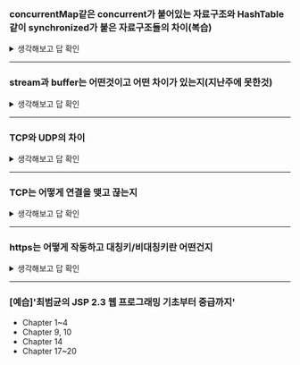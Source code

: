 ### concurrentMap같은 concurrent가 붙어있는 자료구조와 HashTable같이 synchronized가 붙은 자료구조들의 차이(복습)
<details>
<summary>생각해보고 답 확인</summary>

ConcurrentHashMap은 Hashtable처럼 모든 요청에 대한 동시성 처리에 있어 전체 Map에 대하여 Lock을 거는 것이 아니라, 꼭 필요한 부분에서만 Table Bucket에 대한 Lock을 사용하여 성능을 높인 방식인데요.

빈 bucket에 대한 최초 node 삽입 시에도 lock이 아닌 compare and swap 방식이 사용되며, 그 외에 업데이트*(삽입, 삭제, 교체 작업)*에서는 해당 버킷에 대해 synchronized 키워드를 통한 block/unblock이 적용되게 됩니다.

**Hashtable**의 경우 synchronized 키워드로 인해 Map 전체에 block/unblock 처리가 적용되어 thread-safe 하지만 성능적인 오버헤드를 발생 → 병목현상이 발생

**ConcurrentHashMap**의 경우 Map의 일부분에만 block/unblock 처리가 적용되기 때문에 thread-safe라는 특징을 가져가면서도 성능까지 고려된 클래스입니다.

내부적으로 관리하는 **가변 배열 table**

꼭 필요한 부분에서만 Table Bucket에 대한 Lock을 사용하여 성능을 높인 방식인데요.

빈 bucket에 대한 최초 node 삽입 시에도 lock이 아닌 compare and swap 방식이 사용되며, 그 외에 업데이트*(삽입, 삭제, 교체 작업)*에서는 해당 버킷에 대해 synchronized 키워드를 통한 block/unblock이 적용되게 됩니다.

### **HashTable**

동일한 인스턴스에 대해 동시에 여러 요청이 들어오게 되는 경우, 

메소드 호출 전 쓰레드간 동기화 락을 통해 멀티 쓰레드 환경에서 data의 무결성을 보장해준다.

※ **Map 전체에 block/unblock 처리 적용 과정** 

- **빈 해시 버킷에 node를 삽입하는 경우 /** 버킷에 이미 Node가 존재하는 경우 ****

      block/unblock 과정을 통해 **Lock을 걸어서 동시성 문제를 처리**

### **ConcurrentHashMap 동기화 동작 원리**

### **get() method**

ConcurrentHashMap의 get() 메서드 synchronized 키워드가 존재 X

따라서 get() 메서드를 포함한 검색 작업 요청 시에는 스레드 동기화가 적용되지 않으며 put(), remove() 등의 업데이트 작업과 동시에 수행될 수 있습니다.

때문에 get() 메서드 등의 검색 작업은 요청이 들어왔을 때, **'가장 최근에 완료된 업데이트의 작업 결과를 반영'**

### **put() method**

put(key, value) 메서드 호출 시 내부적으로 putVal(key, value, onlyIfAbsent) 메서드가 실행되는데요.

putVal() 메서드를 살펴보면 메서드 자체에 synchronized 키워드가 적용된 것이 아니라, 메서드 동작 과정에서 synchronized 키워드가 사용되는 것

*(코드를 살펴보면 해당 버킷에 대한 노드가 이미 존재할 때 분기처리 되는 부분에서만 synchronized가 적용되는 것을 확인할 수 있습니다.)*

즉, ConcurrentHashMap의 업데이트 작업*(put 외에 remove, clear 메서드 등을 포함)*에서는 **각각의 Table Bucket 별로 block/unblock 처리가 진행되기 때문에 멀티스레드 환경에서의 성능이 향상되는 것**

### 코드 안에서의 동작 원리

위 코드에서 1번 부분은 ConcurrentHashMap 내부적으로 관리하는 **가변 배열 table**을 무한 루프로 돌리는 과정인데요.

이 과정을 통해 데이터가 삽입될 bucket을 확인 / tabAt() 메서드를 통해 해당 bucket을 가져오고

- **putVal() 메서드 동작 시 Bucket에 Node가 존재하는 경우**

     synchronized 키워드를 이용해 하나의 thread만 해당 bucket에 접근할 수 있도록 제어

     서로 다른 thread가 같은 Hash Bucket에 접근할 때만 block이 걸리게 됩니다.

- **해당 bucket이 null로 비어있는 경우**

    casTabAt() 메서드를 통해 new Node를 해당 bucket에 삽입하는 과정 으로 Compare and Swap 방식이 적용

    Compare and Swap*(cas)*는 멀티스레드 환경에서 Atomic 연산으로 동시성 문제 처리를 위한 Non-Blocking 방식

CAS 알고리즘은 현재 스레드가 가지고 있는 기존값과 메모리가 가지고 있는 값을 비교해 같은 경우 변경할 값을 메모리에 반영하고 true를 반환한다. 다른 경우에는 변경값이 반영되지 않고 false를 반환한 다음 재시도를 하는 방식으로 동작한다. CAS 알고리즘을 통해 가시성과 원자성 문제를 해결할 수 있다.

</details>

------
### stream과 buffer는 어떤것이고 어떤 차이가 있는지(지난주에 못한것)
<details>
<summary>생각해보고 답 확인</summary>

- **Byte 형태로** **데이터를 운반하는데 사용되는 연결통로**
- **단방향 통신만 가능**

       → 하나의 스트림으로 입력과 출력을 동시에 처리 할 수 없다.  

- **큐(queue)의 FIFO(First in Frist Out) 구조**로 되어 있다.

**Source - 입력 스트림 input Stream- 출력 스트림 output Stream- Sink** 순서로 데이터가 흐른다.

따라서 **입력과 출력을 통시에 수행하려면** 

입력을 위한 **입력 스트림(input stream)과 출력을 위한(output stream), 모두 2개의 스트림이 필요**하다는 것

**Buffer란, 임시로 데이터를 담아둘 수있는 일종의 큐이다.** 

Buffer 는 가변적인 값을 받을 수 있으며, 입력받은 값을 Buffer 에 저장하고, Buffer 에 저장한 값을 한번에 출력하기 때문에 보다 **빠른 속도를 자랑**한다!

바이트 단위의 데이터가 입력될 때마다 Stream은 즉시 전송하게 되는데 이것은 디스크 접근이나 네트워크 접근같은 오버헤드가 발생하기 때문에 매우 비효율적인 방법이다. Buffer는 중간에서 입력을 모아서 한번에 출력함으로써 I/O 의 성능을 향상시키는 역할을 한다.

</details>   

------
### TCP와 UDP의 차이
<details>
<summary>생각해보고 답 확인</summary>

**TCP는 연속성보다 신뢰성 있는 전송이 중요할 때에 사용되는 프로토콜이며,**

**UDP는 TCP보다 빠르고 네트워크 부하가 적다는 장점이 있지만 신뢰성 있는 데이터 전송을 보장하지는 않습니다.그렇기 때문에 신뢰성보다는 연속성이 중요한 실시간 스트리밍과 같은 서비스에 자주 사용됩니다.**

| 프로토콜 종류 | TCP | UDP |
| --- | --- | --- |
| 연결 방식connected or not | 연결형 서비스 | 비연결형 서비스 |
| 패킷 교환 방식packet | 가상 회선 방식 | 데이터그램 방식 |
| 전송 순서in order or not | 전송 순서 보장 O | 전송 순서 보장 X |
| 흐름 제어Flow control | 제어함 O | 제어 안함 X |
| 혼잡 제어Congestion control | 제어함 O | 제어 안함 X |
| 수신 여부 확인receiver check | 수신 여부 확인 O | 수신 여부 확인 X |
| 통신 방식commucation | 1 : 1 통신 | 1 : 1,   1 : N,  N : N   모두 가능 |
| 신뢰성reliable or not | 좋음 | 좋지 않음 |
| 속도speed | 느림 | 빠름 |
| 기능 및 자원 소모 | 기능 많다-> 자원 소모 많음 | 기능 적다-> 자원 소모 적음 |
| 사용되는 예시examples in reality | 파인 전송, 영화 다운, 웹 브라우저 사용, email | 실시간 스트리밍, 음성전화(보이스 콜), 보이스 메세지, FAX, SMS |
| 결론 | 중요한 정보, 신뢰성이 필요한 전송 시 TCP를 사용! | 조금 유실되도 괜찮다 싶고 연속성이 더 중요하다면 UDP를 사용 ! |

</details>   

-----
### TCP는 어떻게 연결을 맺고 끊는지
<details>
<summary>생각해보고 답 확인</summary>

### TCP의 3way-handShake, 4way-handShake

TCP에서 상대와 연결하기 위해 3번의 데이터를 주고받는데 이를 3way-handShake라 한다. 상대방과의 연결을 끊기위해서 4번의 데이터를 주고받는데 이를 4way-handShake라 한다.

**3way-handShake 과정**

<p align="center">
<img src="https://github.com/Cee/Leetcode/assets/105201451/1487bffe-219a-4878-b8a2-828446352c0e" width="400" height="300"/>
   
1. client는 처음에 SYN요청을 보낸다. 이는 Server와 연결하고싶다는 요청을 보낸것이다. 
2. Server는 해당 요청을 받으면 SYN요청의 SEQ+1을 ACK로 하여 응답을 보낸다.이는 요청을 잘 받았고, Server에서도 client에게 연결해달라는 요청이다. 
3. 해당 요청을 받은 Client는 요청을 잘 받았고 연결도 완료했다는 의미로 한번더 패킷을 보낸다. 해당 과정을 거치면 연결이 완료된다.

### 왜 3단계에 걸쳐서 통신을 하는가?

그리고 TCP는 장치들 사이에 논리적인 접속을 성립(establish)하기 위해서 3-way handshake를 사용한다.

### 두 장군 문제에 대해 들어보았는가?

**4way-handShake 과정**

<p align="center">
<img src="https://github.com/Cee/Leetcode/assets/105201451/e45ee8ba-4bb4-4a4b-aa84-4191fd0c2814" width="400" height="300"/>

client가 close메서드를 호출하면 FIN메시지가 Server에게 전달된다. 이는 연결을 끊고자 하는 요청이다. 

해당 요청을받은 Server는 ACK메시지를 보낸다. 이는 요청을 잘 받았고 잠시 기다리라는 의미이다. 

이후 server는 close메서드를 호출하고 client에게 FIN메시지가 전달된다. 

해당 메시지를 받은 Client는 ACK요청을 통해 메시지를 잘 전달받았음을 알리고 socket을 닫는다. server또한 ACK요청을 받으면 socket을 닫고 연결이 끊긴다.

</details>  

------
### https는 어떻게 작동하고 대칭키/비대칭키란 어떤건지
<details>
<summary>생각해보고 답 확인</summary>

**HTTPS**

웹에서 정보를 보호하기 위한 가장 기본적인 기술

HTTPS가 어떤 보안 기술로 브라우저와 웹 서버 사이의 통신을 지킬 수 있는지 

# **HTTPS는 무엇인가?**

<p align="center">
<img src="https://github.com/Cee/Leetcode/assets/105201451/50e1cb7a-ab10-45e8-b558-949e3a608852" width="300" height="200"/>
   
HTTPS를 통한 암호화 통신 

웹은 안전한 통신을 위해 정보를 암호화합니다. 

**암호화**란 일반적인 평문을 알아볼 수 없도록 암호화하여 암호문으로 만드는 과정입니다. 

개인 정보가 담긴 평문을 **암호화**하고, 이렇게 만들어진 **암호문을 상대방에게 전달**하면, 상대방은 이를 다시 **복호화** 하여 원래의 **평문으로 열람**할 수 있습니다.

이와 같은 과정을 웹 브라우저와 웹 서버에 사용하는 대표적인 기술이 바로 HTTPS(Hypertext Transfer Protocol Secure)입니다. 인터넷 콘텐츠를 전달하는 TCP 프로토콜의 일종인 HTTP에 S(Secure) 기능을 더한 것

HTTPS의 원천 기술로는 **SSL(Secure Socket Layer)**과 **TLS(Transport Layer Security) 전송 기술**이 있습니다. 

단어에서 알 수 있듯이 안전한 계층(layer)을 웹 통신에 추가하는 방식

. 이 기술을 수행하기 위해 웹 서버에 설치하는 것이 **SSL/TLS 인증서**

# **SSL 인증서와 SSL 핸드셰이크에 탑재된 기술**

SSL 인증서 관련 프로세스에는 아래와 같은 보안 기술이 탑재되어 있습니다.

- 대칭키 암호화 방식
- 비대칭키 암호화 방식
- 통신 대상을 서로가 확인하는 신분 확인
- 믿을 수 있는 SSL 인증서를 위한 디지털 서명
- 디지털 서명을 해주는 인증 기관의 확인
- 공개키를 안전하게 전달하고 공유하기 위한 프로토콜
- 암호화된 메시지의 변조 여부를 확인하는 메시지 무결성 알고리즘

SSL에 사용된 보안 기술은 암호화, 인증, 서명, 공개키, 무결성 확인 등 매우 다양하기에 이것만 잘 이해하고 있어도, 웬만한 IT 보안 기술에 대한 기본은 이해할 수 있습니다. 이 중에서 대표적인 암호화 방식 두 개를 살펴보겠습니다.

<p align="center">
<img src="https://github.com/Cee/Leetcode/assets/105201451/6134a540-cc71-4aa0-bd60-618b9931c9ba" width="300" height="200"/>

### **1) 대칭키 암호화 방식**

대칭키 암호화 방식이란 **하나의 암호화키(key)**로 평문을 암호화하고, 다시 암호문을 원해의 평문으로 복호화할 때 사용하는 방식입니다. 

키를 단 하나만 사용하는 간편함이 있지만, 키를 분실하거나 도난을 당한다면 내 암호문을 누군가가 복호화하여 볼 수 있다는 치명적인 **단점**이 있습니다.

### **2) 공개키 암호화 방식**

공개키 암호화 방식은 **공개키, 개인키** 이렇게 두 개의 키를 한 쌍(키페어: key pair)으로 각각 암호화/복호화에 사용합니다. 

일반적으로 **공개키**로 암호화한 것을 **개인키**로 복호화합니다. 개인키를 먼저 만들고, 여기서 공개키를 파생하여 한 쌍의 키를 만들기 때문에 키페어라고 부릅니다. 만약 같은 쌍이 아닌 다른 키를 사용하려 한다면 암호화/복호화가 불가능합니다.

공개키 방식은 대칭키 방식에 비해 안전하지만, 계산 과정이 복잡하고 연산 도중 컴퓨터의 자원이 많이 사용합니다. 그래서 실제 IT 시스템에서는 공개키 방식과 대칭키 방식을 적절히 혼합하여 사용합니다.

# **SSL 핸드셰이크 과정**

<p align="center">
<img src="https://github.com/Cee/Leetcode/assets/105201451/43b9b3eb-c4df-48c5-960f-3efb758689fa" width="300" height="200"/>

핸드셰이크(handshake)란 악수를 의미하는데요. 브라우저와 웹 서버가 서로 암호화 통신을 시작할 수 있도록 신분을 확인하고, 필요한 정보를 클라이언트와 서버가 주거니 받거니 하는 과정이 악수와 비슷하여 붙여진 이름입니다. 각 단계의 과정을 순서대로 알아보겠습니다.

### **클라이언트: ① 클라이언트에 해당하는 브라우저가 먼저 웹 서버에 접속합니다. (Client Hello)**

웹 사이트 접속에 HTTPS를 사용하는 브라우저는 다음 정보를 Client Hello 단계에서 보냅니다.

- 브라우저가 사용하는 SSL 혹은 TLS 버전 정보
- 브라우저가 지원하는 암호화 방식 모음(cipher suite)
- 브라우저가 순간적으로 생성한 임의의 난수(숫자)
- 만약 이전에 SSL 핸드 셰이크가 완료된 상태라면, 그때 생성된 세션 아이디(Session ID)
- 기타 정보

cipher suite는보안의 궁극적 목표를 달성하기 위해 사용하는 방식을 패키지의 형태로 묶어 놓은 것을 의미합니다. 여기서 보안의 목표는 다음과 같습니다.

- 안전한 키 교환
- 전달 대상 인증
- 암호화 알고리즘
- 메시지 무결성 확인 알고리즘

### **서버: ② 웹 서버는 ①번에 응답하면서 아래 정보를 클라이언트에 제공합니다. (Server Hello)**

- 브라우저의 암호화 방식 정보 중에서 서버가 지원하고 선택한 암호화 방식(cipher suite)
- SSL 인증서 - CA의 비밀키로 암호화되어 발급된 상태입니다. / **서버의 공개키를 담고 있다.**
- 서버가 순간적으로 생성한 임의의 난수(숫자)
- 클라이언트 인증서 요청(선택사항)

### **클라이언트: ③ 브라우저는 서버의 SSL 인증서가 올바른지 확인합니다.**

대부분 **브라우저**에는 공신력 있는 **CA들의 정보와 CA가 만든 공개키가 이미 설치**되어 있습니다. 

서버가 보낸 SSL 인증서가 정말 CA가 만든 것인지를 확인하기 위해, 

내장된 CA 공개키로 암호화된 인증서를 복호화합니다. 정상적으로 복호화되었다면 CA가 발급한 것이 증명되는 셈입니다. 

### **클라이언트: ④ 브라우저는 자신이 생성한 난수와 서버의 난수를 사용하여 premaster secret을 만듭니다.**

웹 서버 인증서에 딸려 온 웹 사이트의 **공개키**로 이것(premaster sercret)을 암호화하여 서버로 전송합니다.

### **서버: ⑤ 서버는 사이트의 비밀키로, 브라우저가 보낸 premaster secret 값을 복호화합니다.**

복호화한 값을 master secret 값으로 저장합니다. 이것을 사용하여 방금 브라우저와 만들어진 연결에 고유한 값을 부여하기 위한 **세션키를 생성**합니다.

 **세션키**는 대칭키 암호화에 사용할 키입니다. 이것으로 브라우저와 서버 사이에 주고받는 데이터를 암호화하고 복호화합니다.

### **서버/클라이언트: ⑥ SSL 핸드셰이크를 종료하고 HTTPS 통신을 시작합니다.**

브라우저와 서버는 SSL 핸드셰이크가 정상적으로 완료되었습니다. 이제는 웹상에서 데이터를 세션키를 사용해 암호화/복호화하며, HTTPS 프로토콜을 통해 주고받을 수 있습니다. 

HTTPS 통신이 완료되는 시점에서 서로에게 공유된 세션키를 폐기합니다. 만약 세션이 여전히 유지되고 있다면 브라우저는 SSL 핸드셰이크 요청이 아닌 세션 ID만 서버에게 알려주면 됩니다. 이 부분은 ①에서 언급했습니다.

SSL 핸드셰이크 과정은 구현체마다 조금씩 다른 옵션을 가지고 있지만, 대부분의 원리는 위의 내용에서 크게 벗어나지 않습니다. 

**SSL 인증서**에는 **대칭키 방식**과 **공개키 방식** 두 개 모두 사용하며, 모든 웹 콘텐츠의 전달을 공개키 방식으로 한다면 웹 서버와 브라우저에 많은 부담이 됩니다. 

그래서 SSL 핸드셰이크 단계까지는 공개키 방식, 그 이후의 HTTPS 통신은 대칭키 방식을 사용합니다.

# **HTTPS를 적용하면 100% 안전할까?**

HTTPS는 웹에서 보안을 적용하기 위한 가장 기본적인 단계이고, 이것으로 모든 보안성이 완벽하게 지켜졌다고 할 순 없습니다. 예를 들면, 웹 서버가 해커의 다양한 공격에 의해 루트 권한을 탈취당했다면, 모든 기밀 데이터를 열람할 수 있는 권한이 넘어갈 수도 있습니다. 또한 **HTTPS는 전달 구간에 대한 보안 기술**인데, 전달 구간 중간에 해커가 중간자 공격을 수행할 수 있는 취약점이 있다면 HTTPS는 유지되지만 전달하는 내용은 고스란히 노출되기 때문입니다.

따라서 인스턴트 메시징 서비스와 같이 개인 간 혹은 그룹 간 대화, 민감한 개인 정보 등의 전달에서는 HTTPS를 적용하면서도, **종단 간 암호화 기술을 추가로 적용**하여 HTTPS가 무력화되어도 노출된 데이터는 암호화를 유지해, 외부로 노출되지 않도록 하는 방법이 일반적으로 쓰입니다.

</details>  


   ------
### [예습]'최범균의 JSP 2.3 웹 프로그래밍 기초부터 중급까지'
- Chapter 1~4
- Chapter 9, 10
- Chapter 14
- Chapter 17~20
